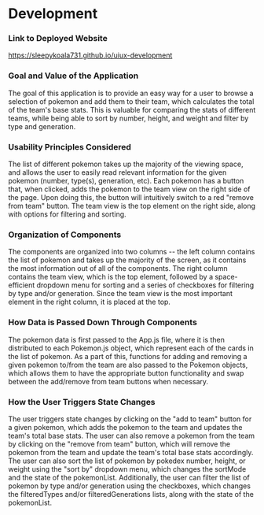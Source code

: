 # Development

### Link to Deployed Website
https://sleepykoala731.github.io/uiux-development

### Goal and Value of the Application
The goal of this application is to provide an easy way for a user to browse a selection of pokemon and add them to their team, which calculates the total of the team's base stats. This is valuable for comparing the stats of different teams, while being able to sort by number, height, and weight and filter by type and generation.

### Usability Principles Considered
The list of different pokemon takes up the majority of the viewing space, and allows the user to easily read relevant information for the given pokemon (number, type(s), generation, etc). Each pokemon has a button that, when clicked, adds the pokemon to the team view on the right side of the page. Upon doing this, the button will intuitively switch to a red "remove from team" button. The team view is the top element on the right side, along with options for filtering and sorting.

### Organization of Components
The components are organized into two columns -- the left column contains the list of pokemon and takes up the majority of the screen, as it contains the most information out of all of the components. The right column contains the team view, which is the top element, followed by a space-efficient dropdown menu for sorting and a series of checkboxes for filtering by type and/or generation. Since the team view is the most important element in the right column, it is placed at the top.

### How Data is Passed Down Through Components
The pokemon data is first passed to the App.js file, where it is then distributed to each Pokemon.js object, which represent each of the cards in the list of pokemon. As a part of this, functions for adding and removing a given pokemon to/from the team are also passed to the Pokemon objects, which allows them to have the appropriate button functionality and swap between the add/remove from team buttons when necessary.

### How the User Triggers State Changes
The user triggers state changes by clicking on the "add to team" button for a given pokemon, which adds the pokemon to the team and updates the team's total base stats. The user can also remove a pokemon from the team by clicking on the "remove from team" button, which will remove the pokemon from the team and update the team's total base stats accordingly. The user can also sort the list of pokemon by pokedex number, height, or weight using the "sort by" dropdown menu, which changes the sortMode and the state of the pokemonList. Additionally, the user can filter the list of pokemon by type and/or generation using the checkboxes, which changes the filteredTypes and/or filteredGenerations lists, along with the state of the pokemonList.
